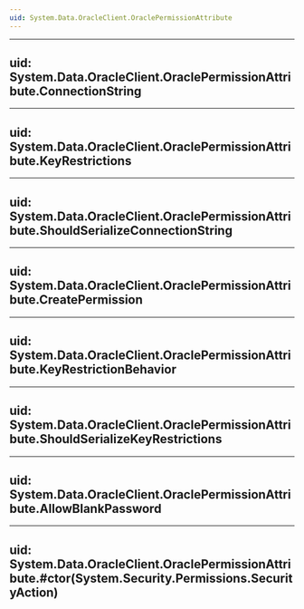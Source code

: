 ```yaml
---
uid: System.Data.OracleClient.OraclePermissionAttribute
---
```


---
uid: System.Data.OracleClient.OraclePermissionAttribute.ConnectionString
---

---
uid: System.Data.OracleClient.OraclePermissionAttribute.KeyRestrictions
---

---
uid: System.Data.OracleClient.OraclePermissionAttribute.ShouldSerializeConnectionString
---

---
uid: System.Data.OracleClient.OraclePermissionAttribute.CreatePermission
---

---
uid: System.Data.OracleClient.OraclePermissionAttribute.KeyRestrictionBehavior
---

---
uid: System.Data.OracleClient.OraclePermissionAttribute.ShouldSerializeKeyRestrictions
---

---
uid: System.Data.OracleClient.OraclePermissionAttribute.AllowBlankPassword
---

---
uid: System.Data.OracleClient.OraclePermissionAttribute.#ctor(System.Security.Permissions.SecurityAction)
---
